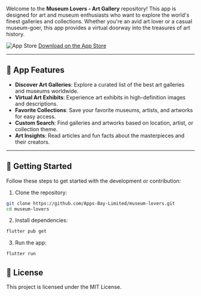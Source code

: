 
Welcome to the **Museum Lovers - Art Gallery** repository! This app is designed for art and museum enthusiasts who want to explore the world's finest galleries and collections. Whether you're an avid art lover or a casual museum-goer, this app provides a virtual doorway into the treasures of art history.

![App Store](https://img.shields.io/badge/App%20Store-Available-blue)
[Download on the App Store](https://apps.apple.com/us/app/museum-lovers-art-gallery/id1620379132)

---

## 📱 App Features

- **Discover Art Galleries**: Explore a curated list of the best art galleries and museums worldwide.
- **Virtual Art Exhibits**: Experience art exhibits in high-definition images and descriptions.
- **Favorite Collections**: Save your favorite museums, artists, and artworks for easy access.
- **Custom Search**: Find galleries and artworks based on location, artist, or collection theme.
- **Art Insights**: Read articles and fun facts about the masterpieces and their creators.


---

## 🚀 Getting Started

Follow these steps to get started with the development or contribution:

1. Clone the repository:
```bash
git clone https://github.com/Apps-Bay-Limited/museum-lovers.git
cd museum-lovers
```
   
2. Install dependencies:
```bash
flutter pub get
```

3. Run the app:
```bash
flutter run
```

## 📄 License
This project is licensed under the MIT License.